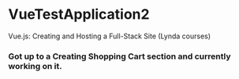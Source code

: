 # VueTestApplication2
Vue.js: Creating and Hosting a Full-Stack Site (Lynda courses)

### Got up to a Creating Shopping Cart section and currently working on it. 
